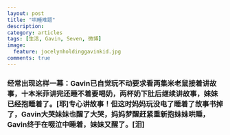 ```yaml
---
layout: post
title: "哄睡难题"
description: 
category: articles
tags: [生活, Gavin, Seven, 微博]
image:
  feature: jocelynholdinggavinkid.jpg
comments: true
---
```


### 经常出现这样一幕：Gavin已自觉玩不动要求看两集米老鼠接着讲故事，十本米菲讲完还睡不着要喝奶，两杯奶下肚后继续讲故事，妹妹已经抱睡着了。[耶]专心讲故事！但这时妈妈玩没电了睡着了故事书掉了，Gavin大哭妹妹也醒了大哭，妈妈梦醒赶紧重新抱妹妹哄睡，Gavin终于在啜泣中睡着，妹妹又醒了。[泪] ###

